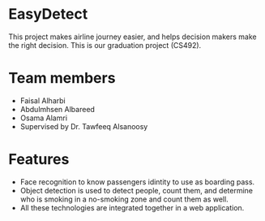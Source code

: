 # EasyDetect
This project makes airline journey easier, and helps decision makers make the right decision. This is our graduation project (CS492).

# Team members 
+ Faisal Alharbi
+ Abdulmhsen Albareed
+ Osama Alamri
+ Supervised by Dr. Tawfeeq Alsanoosy
# Features 
+ Face recognition to know passengers idintity to use as boarding pass.
+ Object detection is used to detect people, count them, and determine who is smoking in a no-smoking zone and count them as well.
+ All these technologies are integrated together in a web application.
